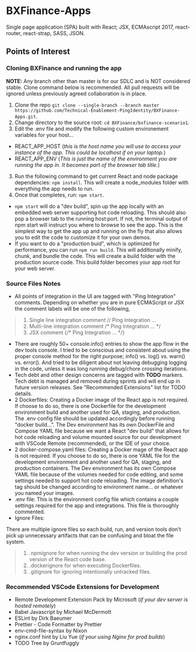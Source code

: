 # BXFinance-Apps
Single page application (SPA) built with React; JSX, ECMAscript 2017, react-router, react-strap, SASS, JSON.

## Points of Interest

### Cloning BXFinance and running the app
**NOTE:** Any branch other than master is for our SDLC and is NOT considered stable. Clone command below is recommended. All pull requests will be ignored unless previously agreed collaboration is in place.

1. Clone the repo `git clone --single-branch --branch master https://github.com/Technical-Enablement-PingIdentity/BXFinance-Apps.git`.
2. Change directory to the source root: `cd BXFinance/bxfinance-scenario1`.
3. Edit the .env file and modify the following custom environement variables for your host...
- REACT_APP_HOST (*this is the host name you will use to access your instance of the app. This could be localhost if on your laptop.*)
- REACT_APP_ENV  (*This is just the name of the environment you are running the app in. It becomes part of the browser tab title.*)
3. Run the following command to get current React and node package dependencies: `npm install`. This will create a node_modules folder with everything the app needs to run.
4. Once that completes, run: `npm start`.

- `npm start` will do a "dev build", spin up the app locally with an embedded web server supporting hot code reloading. This should also pop a browser tab to the running host:port. If not, the terminal output of npm start will instruct you where to browse to see the app. This is the simplest way to get the app up and running on the fly that also allows you to edit the code to customize it for your own demos.
- If you want to do a "production buid", which is optimized for performance, you can run `npm run build`. This will additionally minify, chunk, and bundle the code. This will create a build folder with the production source code. This build folder becomes your app root for your web server.

### Source Files Notes
- All points of integration in the UI are tagged with "Ping Integration" comments. Depending on whether you are in pure ECMAScript or JSX the comment labels will be one of the following, 

> 1. Single line integration comment // Ping Integration ...
> 2. Multi-line integration comment /* Ping Integration ... */ 
> 3. JSX comment {/* Ping Integration ... */}

- There are roughly 50+ console.info() entries to show the app flow in the dev tools console. I tried to be conscious and consistent about using the proper console method for the right purpose; info() vs. log() vs. warn() vs. error(). And tried to be diligent about not leaving debugging logging in the code, unless it was long running debug/chore crossing iterations.
- Tech debt and other design concerns are tagged with **TODO** markers. Tech debt is managed and removed during sprints and will end up in future version releases. See "Recommended Extensions" list for TODO details. 
- 2 Dockerfiles:
Creating a Docker image of the React app is not required. If choose to do so, there is one Dockerfile for the development environment build and another used for QA, staging, and production. The .env config file should be updated accordingly before running "docker build...". The Dev environment has its own DockerFile and Compose YAML file because we want a React "dev build" that allows for hot code reloading and volume mounted source for our development with VSCode Remote (recommended), or the IDE of your choice.
- 2 docker-compose.yaml files:
Creating a Docker mage of the React app is not required. If you choose to do so, there is one YAML file for the development environment and another used for QA, staging, and production containers. The Dev environment has its own Compose YAML file because of the volumes needed for code editing, and some settings needed to support hot code reloading. The image definition's tag should be changed according to environment name... or whatever you named your images. 
- .env file:
This is the environment config file which contains a couple settings required for the app and integrations. This file is thoroughly commented.
- Ignore Files:

There are multiple ignore files so each build, run, and version tools don't pick up unnecessary artifacts that can be confusing and bloat the file system.
> 1. .npmignore for when running the dev version or building the prod version of the React code base.
> 2. .dockerignore for when executing Dockerfiles.
> 3. .gitignore for ignoring intentionally untracked files.

### Recommended VSCode Extensions for Development
- Remote Development Extension Pack by Microsoft (*if your dev server is hosted remotely*)
- Babel Javascript by Michael McDermott
- ESLint by Dirk Baeumer
- Prettier - Code Formatter by Prettier
- env-cmd-file-syntax by Nixon
- nginx.conf hint by Liu Yue (*if your using Nginx for prod builds*)
- TODO Tree by Gruntfuggly

